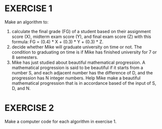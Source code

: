 EXERCISE 1
==========

Make an algorithm to:
1. calculate the final grade (FG) of a student based on their assignment score (X), midterm exam score (Y), and final exam score (Z) with this formula: FG = (0.4) * X + (0.3) * Y + (0.3) * Z.
2. decide whether Mike will graduate university on time or not. The condition to graduating on time is if Mike has finished university for 7 or 8 semesters.
3. Mike has just studied about beautiful mathematical progression. A mathematical progression is said to be beautiful if it starts from a number S, and each adjacent number has the difference of D, and the progression has N integer numbers. Help Mike make a beautiful mathematical progression that is in accordance based of the input of S, D, and N.

EXERCISE 2
==========

Make a computer code for each algorithm in exercise 1.
